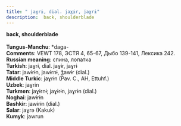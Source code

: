 ```yaml
---
title: " jaɣrɨ, dial. jaɣɨr, jaɣrɨ"
description:  back, shoulderblade
---
```

<strong> back, shoulderblade</strong><br><br>
<strong>Tungus-Manchu</strong>:  *daga-<br>
<strong>Comments</strong>:  VEWT 178, ЭСТЯ 4, 65-67, Дыбо 139-141, Лексика 242.<br>
<strong>Russian meaning</strong>:  спина, лопатка<br>
<strong>Turkish</strong>:  jaɣrɨ, dial. jaɣɨr, jaɣrɨ<br>
<strong>Tatar</strong>:  jawɨrɨn, jawɨrnɨ, ǯawɨr (dial.)<br>
<strong>Middle Turkic</strong>:  jaɣrɨn (Pav. C., AH, Ettuhf.)<br>
<strong>Uzbek</strong>:  jaɣrin<br>
<strong>Turkmen</strong>:  jaɣɨrnɨ; jaɣɨrɨn, jaɣrɨn (dial.)<br>
<strong>Noghai</strong>:  jawɨrɨn<br>
<strong>Bashkir</strong>:  jawɨrɨn (dial.)<br>
<strong>Salar</strong>:  jaɣrǝ (Kakuk)<br>
<strong>Kumyk</strong>:  jawrun<br>


